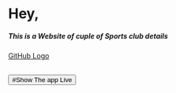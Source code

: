 

# Hey, 
##### This is a Website of cuple of Sports club details
[GitHub Logo](https://i.ibb.co/PjqRcb5/Screenshot-31.png)

<h2><button onclick="window.location.href='https://react-router-asnmnt.netlify.app/">#Show The app Live</button> </h2>
